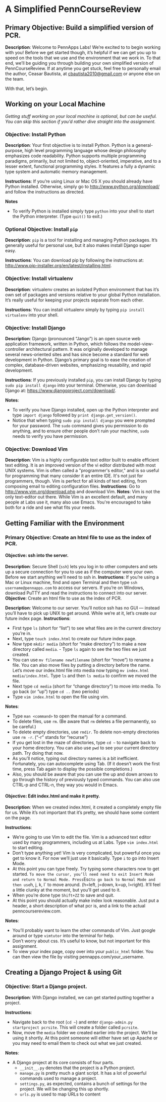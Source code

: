 # A Simplified PennCourseReview

## Primary Objective: Build a simplified version of PCR.
**Description**: Welcome to PennApps Labs! We’re excited to to begin working with you! Before we get started though, it’s helpful if we can get you up to speed on the tools that we use and the environment that we work in. To that end, we’ll be guiding you through building your own simplified version of PennCourseReview. If at anytime you get stuck, feel free to personally email the author, Ceasar Bautista, at cbautista2010@gmail.com or anyone else on the team. 

With that, let’s begin.

## Working on your Local Machine
_Getting stuff working on your local machine is optional, but can be useful. You can skip this section if you’d rather dive straight into the assignment._

### Objective: Install Python
**Description**: Your first objective is to install Python. Python is a general-purpose, high level programming language whose design philosophy emphasizes code readability. Python supports multiple programming paradigms, primarily, but not limited to, object-oriented, imperative, and to a lesser extent, functional programming styles. It features a fully a dynamic type system and automatic memory management.

**Instructions**: If you’re using Linux or Mac OS X you should already have Python installed. Otherwise, simply go to http://www.python.org/download/ and follow the instructions as directed.

**Notes**

- To verify Python is installed simply type `python` into your shell to start the Python interpreter. (Type `quit()` to exit.)

### Optional Objective: Install `pip`
**Description**: `pip` is a tool for installing and managing Python packages. It’s generally useful for personal use, but it also makes install Django super easy.

**Instructions**: You can download pip by following the instructions at: http://www.pip-installer.org/en/latest/installing.html.

### Objective: Install virtualenv
**Description**: virtualenv creates an isolated Python environment that has it’s own set of packages and versions relative to your global Python installation. It’s really useful for keeping your projects separate from each other.

**Instructions**: You can install virtualenv simply by typing `pip install virtualenv` into your shell.

### Objective: Install Django
**Description**: Django (pronounced “Jango”) is an open source web application framework, written in Python, which follows the model-view-controller architectural pattern. It was originally developed to manage several news-oriented sites and has since become a standard for web development in Python. Django’s primary goal is to ease the creation of complex, database-driven websites, emphasizing reusability, and rapid development.

**Instructions**: If you previously installed `pip`, you can install Django by typing `sudo pip install django` into your terminal. Otherwise, you can download Django at: https://www.djangoproject.com/download/.

**Notes**:

- To verify you have Django installed, open up the Python interpreter and type `import django` followed by `print django.get_version()`.
- Notice that when typing `sudo pip install django` you were prompted for your password. The `sudo` command gives you permission to do anything, and to ensure other people don’t ruin your machine, `sudo` needs to verify you have permission.


### Objective: Download Vim
**Description**: Vim is a highly configurable text editor built to enable efficient text editing. It is an improved version of the vi editor distributed with most UNIX systems. Vim is often called a "programmer's editor," and is so useful for programming that many consider it an entire IDE. It's not just for programmers, though. Vim is perfect for all kinds of text editing, from composing email to editing configuration files.
**Instructions**: Go to http://www.vim.org/download.php and download Vim.
**Notes**: Vim is not the only text-editor out there. While Vim is an excellent default, and many people at Labs use it, many also use Emacs. You're encouraged to take both for a ride and see what fits your needs.


## Getting Familiar with the Environment

### Primary Objective: Create an html file to use as the index of PCR.

#### Objective: ssh into the server.
**Description**: Secure Shell (`ssh`) lets you log in to other computers and sets up a secure connection for you to use as if the computer were your own. Before we start anything we’ll need to ssh in.
**Instructions**:
If you’re using a Mac or Linux machine, find and open Terminal and then type `ssh username@pennapps.com` to access our servers. If you’re on Windows, download PuTTY and read the instructions to connect into our server.
**Objective**: Create an html file to use as the index of PCR.

**Description**: Welcome to our server. You’ll notice ssh has no GUI — instead you’ll have to pick up UNIX to get around. While we’re at it, let’s create our future index page.
**Instructions**:

- First type `ls` (short for “list”) to see what files are in the current directory you’re in.
- Next, type `touch index.html` to create our future index page.
- Now type `mkdir media` (short for “make directory”) to make a new directory called `media`. - Type `ls` again to see the two files we just created.
- You can use `mv filename newfilename` (short for “move”) to rename a file. You can also move files by putting a directory before the name. Let’s move our index.html file into media now typing `mv index.html media/index.html`. Type `ls` and then `ls media` to confirm we moved the file.
- Next type `cd media` (short for “change directory”) to move into media. To go back (or “up”) type `cd ..` (two periods)
- Type `vim index.html` to open the file using vim.

**Notes**:

- Type `man <command>` to open the manual for a command.
- To delete files, use `rm`. (Be aware that `rm` deletes a file permanently, so be careful.)
- To delete empty directories, use `rmdir`. To delete non-empty directories use `rm -r`. (“-r” stands for “recurse”) 
- If you get lost in the maze of directories, type `cd ~` to navigate back to your home directory. You can also use `pwd` to see your current directory path. Try doing that now.
- As you’ll notice, typing out directory names is a bit inefficient. Fortunately, you can autocomplete using Tab. (If it doesn’t work the first time, press Tab again to display the possible completions.)
- Also, you should be aware that you can use the up and down arrows to go through the history of previously typed commands. You can also use CTRL-p and CTRL-n, they way you would in Emacs.

#### Objective: Edit index.html and make it pretty.
**Description**: When we created index.html, it created a completely empty file for us. While it’s not important that it’s pretty, we should have some content on the page.

**Instructions**:

- We’re going to use Vim to edit the file. Vim is a advanced text editor used by many programmers, including us at Labs. Type `vim index.html` to start editing.
- Don’t type anything yet! Vim is very complicated, but powerful once you get to know it. For now we’ll just use it basically. Type `i` to go into Insert Mode.
- At this point you can type freely. Try typing some characters now to get started.
` To move the cursor, you’ll need need to exit Insert Mode and return to Normal Mode. Press `Esc` to go back to Normal Mode and then use `h, j, k, l` to move around. (h=left, j=down, k=up, l=right). It’ll feel a little clunky at the moment, but you’ll get used to it.
- When you’re done type `Shift+ZZ` to save and quit.
- At this point you should actually make index look reasonable. Just put a header, a short description of what pcr is, and a link to the actual penncoursereview.com.

**Notes**:
- You’ll probably want to learn the other commands of Vim. Just google around or type `vimtutor` into the terminal for help.
- Don’t worry about css. It’s useful to know, but not important for this assignment.
- To view your index page, copy over into your `public_html` folder. You can then view the file by visiting pennapps.com/your_username.

## Creating a Django Project & using Git

### Objective: Start a Django project.
**Description**: With Django installed, we can get started putting together a project.

**Instructions**:

- Navigate back to the root (`cd ~`) and enter `django-admin.py startproject pcrsite`. This will create a folder called `pcrsite`.
- Now, move the `media` folder we created earlier into the project. We’ll be using it shortly.
At this point someone will either have set up Apache or you may need to email them to check out what we just created.

**Notes**:

- A Django project at its core consists of four parts.
	- `__init__.py` denotes that the project is a Python project.
	- `manage.py` is pretty much a giant script. It has a lot of powerful commands used to manage a project.
	- `settings.py`, as expected, contains a bunch of settings for the project. We will be changing this up shortly.
	- `urls.py` is used to map URLs to content
